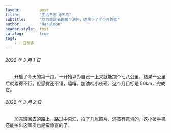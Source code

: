 ```yaml
---
layout:        post
title:         "生活日志 @三月"
subtitle:      "以为能跟长跑撞个满怀，结果下了半个月的雨"
author:        "Haauleon"
header-style:  text
catalog:       true
tags:
    - 一口西多
---
```


###### 2022 年 3 月 1 日
&emsp;&emsp;开启了今天的第一跑，一开始以为自己一上来就能跑个七八公里，结果一公里后就累得不行，但感觉还不错，嘻嘻。加油哇小伙砸，这个月目标是 50km，完成它。

###### 2022 年 3 月 2 日
&emsp;&emsp;加完班回去的路上，路过中央汇，拍了几张照片，还蛮有意境的，这小破手机还能拍出这画质也是蛮惊喜的了。

